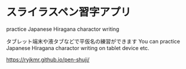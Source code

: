 # スライラスペン習字アプリ 
practice Japanese Hiragana charactor writing

タブレット端末や液タブなどで平仮名の練習ができます
You can practice Japanese Hiragana charactor writing on tablet device etc.

https://ryjkmr.github.io/pen-shuji/

